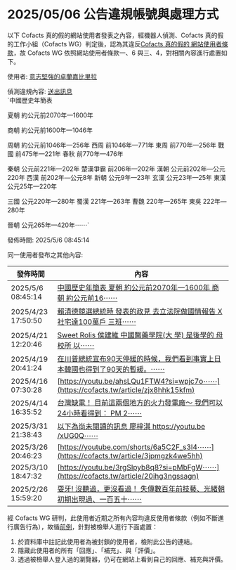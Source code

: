 2025/05/06 公告違規帳號與處理方式
=========

以下 Cofacts 真的假的網站使用者發表之內容，經機器人偵測、Cofacts 真的假的工作小組（Cofacts WG）判定後，認為其違反[Cofacts 真的假的 網站使用者條款](https://github.com/cofacts/rumors-site/blob/master/LEGAL.md)，故 Cofacts WG 依照網站使用者條款一、6 與三、4，對相關內容進行處置如下。

使用者: [意志堅強的卓蘭嘉比里拉](https://cofacts.github.io/community-builder/#/editorworks?type=2&day=365&userId=j4S8C_798KzL_P9-XMr6BkgWF66M_qO2BQy94YXwRve0tx67A)

偵測違規內容: [送出訊息](https://cofacts.tw/article/ZVwNo5YBfs35m9Mi1GXF)<br>`中國歷史年簡表

夏朝
約公元前2070年—1600年

商朝
約公元前1600年—1046年

周朝
約公元前1046年—256年
西周 前1046年—771年
東周 前770年—256年
戰國 前475年—221年
春秋 前770年—476年

秦朝
公元前221年—202年
楚漢爭霸 前206年—202年
漢朝
公元前202年—公元220年
西漢 前202年—公元8年
新朝 公元9年—23年
玄漢 公元23年—25年
東漢 公元25年—220年

三國
公元220年—280年
蜀漢 221年—263年
曹魏 220年—265年
東吳 222年—280年

晉朝
公元265年—420年⋯⋯`

發佈時間: 2025/5/6 08:45:14

同一使用者發布之其他內容:

|發佈時間|內容|
|---|---|
| 2025/5/6 08:45:14 | [中國歷史年簡表  夏朝 約公元前2070年—1600年  商朝 約公元前16⋯⋯](https://cofacts.tw/article/ZVwNo5YBfs35m9Mi1GXF) |
| 2025/4/23 17:50:50 | [賴清德競選總統時 發表的政見 去立法院做國情報告 X 社宅達100萬戶 三班⋯⋯](https://cofacts.tw/article/ut4OYpYBd1wAo0M4qUzt) |
| 2025/4/21 12:20:46 | [Sweet Rolis 侯建維 中國醫藥學院(大 學) 是後學的 母校所 以⋯⋯](https://cofacts.tw/article/5t6TVpYBd1wAo0M4xTcQ) |
| 2025/4/19 20:41:24 | [在川普總統宣布90天停緩的時候，我們看到事實上日本韓國也得到了90天的暫緩。⋯⋯](https://cofacts.tw/article/pBQRTpYBW80L-hejYpmX) |
| 2025/4/16 07:30:28 | [https://youtu.be/ahsLQu1FTW4?si=wpjc7o⋯⋯](https://cofacts.tw/article/zjx8hhk15kfm) |
| 2025/4/14 16:35:52 | [台灣缺電！ 目前這兩個地方的火力發電廠～ 我們可以24小時看得到： PM 2⋯⋯](https://cofacts.tw/article/runsvj1ax31w) |
| 2025/3/31 21:38:43 | [以下為尚未閱讀的訊息 廖梓淇 https://youtu.be /xUG0Q⋯⋯](https://cofacts.tw/article/QOlt7JUBYrjt7MSMCkhj) |
| 2025/3/26 20:46:23 | [https://youtube.com/shorts/6a5C2F_s3l4⋯⋯](https://cofacts.tw/article/3jpmgzk4we5hh) |
| 2025/3/10 18:47:32 | [https://youtu.be/3rgSIpyb8q8?si=pMbFgW⋯⋯](https://cofacts.tw/article/20ihg3ngssagn) |
| 2025/2/26 15:59:20 | [耍牙!  沒聽過，更沒看過！  失傳數百年前技藝、光緒朝初期出現過、一百五十⋯⋯](https://cofacts.tw/article/aafsalcnm7ir) |

經 Cofacts WG 研判，此使用者近期之所有內容均違反使用者條款（例如不斷進行廣告行為），故循[前例](https://github.com/cofacts/takedowns/blob/master/2021/1125-2nd-spam.md)，針對被檢舉人進行下面處置：
1. 於資料庫中註記此使用者為被封鎖的使用者，檢附此公告的連結。
2. 隱藏此使用者的所有「回應」、「補充」、與「評價」。
3. 透過被檢舉人登入過的瀏覽器，仍可在網站上看到自己的回應、補充與評價。
